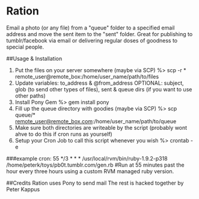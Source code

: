 Ration
======

Email a photo (or any file) from a &quot;queue&quot; folder to a specified email address and move the sent item to the &quot;sent&quot; folder. 
Great for publishing to tumblr/facebook via email or delivering regular doses of goodness to special people. 

##Usage & Installation
1. Put the files on your server somewhere (maybe via SCP)
  %> scp -r * remote_user@remote_box:/home/user_name/path/to/files
2. Update variables: to_address & @from_address OPTIONAL: subject, glob (to send other types of files), sent & queue dirs (if you want to use other paths)
3. Install Pony Gem 
  %> gem install pony
4. Fill up the queue directory with goodies (maybe via SCP)
  %> scp queue/* remote_user@remote_box.com:/home/user_name/path/to/queue    
5. Make sure both directories are writeable by the script (probably wont ahve to do this if cron runs as yourself)
6. Setup your Cron Job to call this script whenever you wish
  %> crontab -e

###example cron:
  55 */3 * * * /usr/local/rvm/bin/ruby-1.9.2-p318 /home/peterk/toys/pb0t.tumblr.com/gen.rb
  #Run at 55 minutes past the hour every three hours using a custom RVM managed ruby version.


##Credits
  Ration uses Pony to send mail
  The rest is hacked together by Peter Kappus